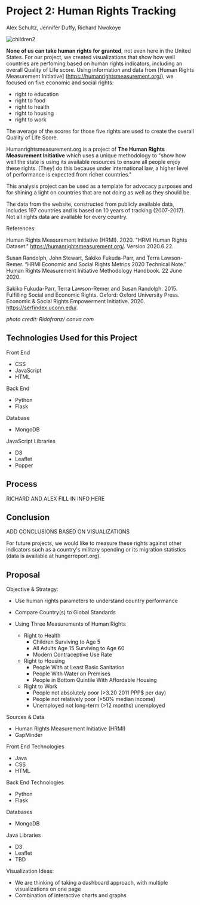 # Project 2: Human Rights Tracking

Alex Schultz, Jennifer Duffy, Richard Nwokoye

![children2](https://user-images.githubusercontent.com/75215001/120033171-3c8ae780-bfc9-11eb-8d6d-dcfd200b7345.png)






**None of us can take human rights for granted**, not even here in the United States.
For our project, we created visualizations that show how well countries are perfoming based on human rights indicators, including an overall Quality of Life score.
Using information and data from [Human Rights Measurement Initiative] (https://humanrightsmeasurement.org/), we focused on five economic and social rights:

* right to education
* right to food
* right to health
* right to housing
* right to work

The average of the scores for those five rights are used to create the overall Quality of Life Score.

Humanrightsmeasurement.org is a project of **The Human Rights Measurement Initiative** which uses a unique
methodology to "show how well the state is using its available resources to ensure all people enjoy these rights. [They] do
this because under international law, a higher level of performance is expected from richer countries."

This analysis project can be used as a template for advocacy purposes and for shining a light on countries that 
are not doing as well as they should be.

The data from the website, constructed from publicly available data, includes 197 countries and is based on 10 years of tracking (2007-2017).
Not all rights data are available for every country.

References:

Human Rights Measurement Initiative (HRMI). 2020. "HRMI Human Rights Dataset." https://humanrightsmeasurement.org/. Version 2020.6.22.

Susan Randolph, John Stewart, Sakiko Fukuda-Parr, and Terra Lawson-Remer. “HRMI Economic and Social Rights Metrics 2020 Technical Note.” Human Rights Measurement Initiative Methodology Handbook. 22 June 2020.

Sakiko Fukuda-Parr, Terra Lawson-Remer and Susan Randolph. 2015. Fulfilling Social and Economic Rights. Oxford: Oxford University Press.
Economic & Social Rights Empowerment Initiative. 2020. https://serfindex.uconn.edu/.

*photo credit: Ridofranz/ canva.com*


## Technologies Used for this Project

Front End 
- CSS
- JavaScript
- HTML
    
Back End 
- Python
- Flask
  
Database
- MongoDB
 
JavaScript Libraries
- D3
- Leaflet
- Popper

## Process

RICHARD AND ALEX FILL IN INFO HERE

## Conclusion

ADD  CONCLUSIONS BASED ON VISUALIZATIONS

For future projects, we would like to measure these rights against other indicators such as a country's military spending or its migration statistics (data is available at hungerreport.org).




## Proposal
  Objective & Strategy:
  - Use human rights parameters to understand country performance
  - Compare Country(s) to Global Standards
  - Using Three Measurements of Human Rights
 
     - Right to Health  
          - Children Surviving to Age 5
          - All Adults Age 15 Surviving to Age 60
          - Modern Contraceptive Use Rate
     - Right to Housing
          - People With at Least Basic Sanitation
          - People With Water on Premises
          - People in Bottom Quintile With Affordable Housing
     - Right to Work
          - People not absolutely poor (>3.20 2011 PPP$ per day)
          - People not relatively poor (>50% median income)
          - Unemployed not long-term (>12 months) unemployed

Sources & Data
- Human Rights Measurement Initiative (HRMI)
- GapMinder

Front End Technologies
- Java
- CSS
- HTML
    
Back End Technologies
- Python
- Flask
  
Databases
- MongoDB
 
Java Libraries
- D3
- Leaflet
- TBD

Visualization Ideas:
- We are thinking of taking a dashboard approach, with multiple visualizations on one page
- Combination of interactive charts and graphs
